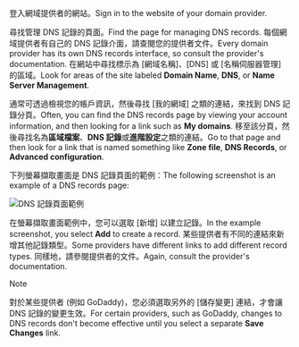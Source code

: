 <span data-ttu-id="977d2-101">登入網域提供者的網站。</span><span class="sxs-lookup"><span data-stu-id="977d2-101">Sign in to the website of your domain provider.</span></span>

<span data-ttu-id="977d2-102">尋找管理 DNS 記錄的頁面。</span><span class="sxs-lookup"><span data-stu-id="977d2-102">Find the page for managing DNS records.</span></span> <span data-ttu-id="977d2-103">每個網域提供者有自己的 DNS 記錄介面，請查閱您的提供者文件。</span><span class="sxs-lookup"><span data-stu-id="977d2-103">Every domain provider has its own DNS records interface, so consult the provider's documentation.</span></span> <span data-ttu-id="977d2-104">在網站中尋找標示為 [網域名稱]、[DNS] 或 [名稱伺服器管理] 的區域。</span><span class="sxs-lookup"><span data-stu-id="977d2-104">Look for areas of the site labeled **Domain Name**, **DNS**, or **Name Server Management**.</span></span> 

<span data-ttu-id="977d2-105">通常可透過檢視您的帳戶資訊，然後尋找 [我的網域] 之類的連結，來找到 DNS 記錄分頁。</span><span class="sxs-lookup"><span data-stu-id="977d2-105">Often, you can find the DNS records page by viewing your account information, and then looking for a link such as **My domains**.</span></span> <span data-ttu-id="977d2-106">移至該分頁，然後尋找名為**區域檔案**、**DNS 記錄**或**進階設定**之類的連結。</span><span class="sxs-lookup"><span data-stu-id="977d2-106">Go to that page and then look for a link that is named something like **Zone file**, **DNS Records**, or **Advanced configuration**.</span></span>

<span data-ttu-id="977d2-107">下列螢幕擷取畫面是 DNS 記錄頁面的範例：</span><span class="sxs-lookup"><span data-stu-id="977d2-107">The following screenshot is an example of a DNS records page:</span></span>

![DNS 記錄頁面範例](./media/app-service-web-access-dns-records-no-h/example-record-ui.png)

<span data-ttu-id="977d2-109">在螢幕擷取畫面範例中，您可以選取 [新增] 以建立記錄。</span><span class="sxs-lookup"><span data-stu-id="977d2-109">In the example screenshot, you select **Add** to create a record.</span></span> <span data-ttu-id="977d2-110">某些提供者有不同的連結來新增其他記錄類型。</span><span class="sxs-lookup"><span data-stu-id="977d2-110">Some providers have different links to add different record types.</span></span> <span data-ttu-id="977d2-111">同樣地，請參閱提供者的文件。</span><span class="sxs-lookup"><span data-stu-id="977d2-111">Again, consult the provider's documentation.</span></span>

> [!NOTE]
> <span data-ttu-id="977d2-112">對於某些提供者 (例如 GoDaddy)，您必須選取另外的 [儲存變更] 連結，才會讓 DNS 記錄的變更生效。</span><span class="sxs-lookup"><span data-stu-id="977d2-112">For certain providers, such as GoDaddy, changes to DNS records don't become effective until you select a separate **Save Changes** link.</span></span> 
